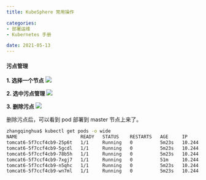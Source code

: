 ```yaml
---
title: KubeSphere 常用操作

categories:
- 部署运维
- Kubernetes 手册

date: 2021-05-13
---
```

#### 污点管理
**1. 选择一个节点**
![](https://cdn.jsdelivr.net/gh/zhangqinghua/hexo_image/20210514121835.png)

**2. 选中污点管理**
![](https://cdn.jsdelivr.net/gh/zhangqinghua/hexo_image/20210514121921.png)

**3. 删除污点**
![](https://cdn.jsdelivr.net/gh/zhangqinghua/hexo_image/20210514121951.png)

删除污点后，可以看到 pod 部署到 master 节点上来了。

```bash
zhangqinghua$ kubectl get pods -o wide
NAME                       READY   STATUS    RESTARTS   AGE     IP             NODE                      NOMINATED NODE   READINESS GATES
tomcat6-5f7ccf4cb9-25p6t   1/1     Running   0          5m23s   10.244.0.8     izwz9go2hn3kv068o5wpdpz   <none>           <none>
tomcat6-5f7ccf4cb9-5gcdl   1/1     Running   0          5m23s   10.244.0.7     izwz9go2hn3kv068o5wpdpz   <none>           <none>
tomcat6-5f7ccf4cb9-78b5h   1/1     Running   0          5m23s   10.244.0.9     izwz9go2hn3kv068o5wpdpz   <none>           <none>
tomcat6-5f7ccf4cb9-7xgj7   1/1     Running   0          51m     10.244.1.181   easybyte-dev-server       <none>           <none>
tomcat6-5f7ccf4cb9-n5qhc   1/1     Running   0          5m23s   10.244.0.6     izwz9go2hn3kv068o5wpdpz   <none>           <none>
tomcat6-5f7ccf4cb9-wn7ml   1/1     Running   0          5m23s   10.244.1.204   easybyte-dev-server       <none>           <none>
```